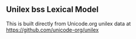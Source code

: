 Unilex bss Lexical Model
----------------------

This is built directly from Unicode.org unilex data at
https://github.com/unicode-org/unilex
